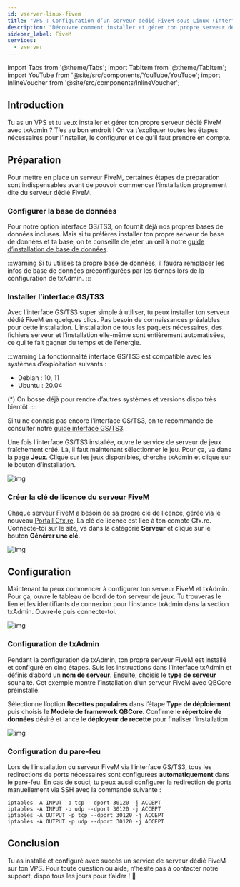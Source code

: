 ```yaml
---
id: vserver-linux-fivem
title: "VPS : Configuration d’un serveur dédié FiveM sous Linux (Interface GS/TS3)"
description: "Découvre comment installer et gérer ton propre serveur dédié FiveM avec txAdmin pour un jeu multijoueur fluide → En savoir plus maintenant"
sidebar_label: FiveM
services:
  - vserver
---
```


import Tabs from '@theme/Tabs';
import TabItem from '@theme/TabItem';
import YouTube from '@site/src/components/YouTube/YouTube';
import InlineVoucher from '@site/src/components/InlineVoucher';




## Introduction
Tu as un VPS et tu veux installer et gérer ton propre serveur dédié FiveM avec txAdmin ? T’es au bon endroit ! On va t’expliquer toutes les étapes nécessaires pour l’installer, le configurer et ce qu’il faut prendre en compte.



## Préparation

Pour mettre en place un serveur FiveM, certaines étapes de préparation sont indispensables avant de pouvoir commencer l’installation proprement dite du serveur dédié FiveM.


### Configurer la base de données

Pour notre option interface GS/TS3, on fournit déjà nos propres bases de données incluses. Mais si tu préfères installer ton propre serveur de base de données et ta base, on te conseille de jeter un œil à notre [guide d’installation de base de données](vserver-linux-databases.md).

:::warning
Si tu utilises ta propre base de données, il faudra remplacer les infos de base de données préconfigurées par les tiennes lors de la configuration de txAdmin.
:::



### Installer l’interface GS/TS3
Avec l’interface GS/TS3 super simple à utiliser, tu peux installer ton serveur dédié FiveM en quelques clics. Pas besoin de connaissances préalables pour cette installation. L’installation de tous les paquets nécessaires, des fichiers serveur et l’installation elle-même sont entièrement automatisées, ce qui te fait gagner du temps et de l’énergie.

:::warning
La fonctionnalité interface GS/TS3 est compatible avec les systèmes d’exploitation suivants :

- Debian : 10, 11
- Ubuntu : 20.04

(*) On bosse déjà pour rendre d’autres systèmes et versions dispo très bientôt.
:::

Si tu ne connais pas encore l’interface GS/TS3, on te recommande de consulter notre [guide interface GS/TS3](dedicated-linux-gs-interface.md).

Une fois l’interface GS/TS3 installée, ouvre le service de serveur de jeux fraîchement créé. Là, il faut maintenant sélectionner le jeu. Pour ça, va dans la page **Jeux**. Clique sur les jeux disponibles, cherche txAdmin et clique sur le bouton d’installation.

![img](https://screensaver01.zap-hosting.com/index.php/s/jJaHrkd7LQAHx46/download)




### Créer la clé de licence du serveur FiveM

Chaque serveur FiveM a besoin de sa propre clé de licence, gérée via le nouveau [Portail Cfx.re](http://portal.cfx.re/). La clé de licence est liée à ton compte Cfx.re. Connecte-toi sur le site, va dans la catégorie **Serveur** et clique sur le bouton **Générer une clé**.

![img](https://screensaver01.zap-hosting.com/index.php/s/X6kHcs6o2dcFJqw/preview)



## Configuration

Maintenant tu peux commencer à configurer ton serveur FiveM et txAdmin. Pour ça, ouvre le tableau de bord de ton serveur de jeux. Tu trouveras le lien et les identifiants de connexion pour l’instance txAdmin dans la section txAdmin. Ouvre-le puis connecte-toi.

![img](https://screensaver01.zap-hosting.com/index.php/s/W5xoFtgfZkeZFgQ/preview)

### Configuration de txAdmin

Pendant la configuration de txAdmin, ton propre serveur FiveM est installé et configuré en cinq étapes. Suis les instructions dans l’interface txAdmin et définis d’abord un **nom de serveur**. Ensuite, choisis le **type de serveur** souhaité. Cet exemple montre l’installation d’un serveur FiveM avec QBCore préinstallé.

Sélectionne l’option **Recettes populaires** dans l’étape **Type de déploiement** puis choisis le **Modèle de framework QBCore**. Confirme le **répertoire de données** désiré et lance le **déployeur de recette** pour finaliser l’installation.

![img](https://screensaver01.zap-hosting.com/index.php/s/i7mSNNs29b6QLjz/download)




### Configuration du pare-feu

Lors de l’installation du serveur FiveM via l’interface GS/TS3, tous les redirections de ports nécessaires sont configurées **automatiquement** dans le pare-feu. En cas de souci, tu peux aussi configurer la redirection de ports manuellement via SSH avec la commande suivante :

```
iptables -A INPUT -p tcp --dport 30120 -j ACCEPT
iptables -A INPUT -p udp --dport 30120 -j ACCEPT
iptables -A OUTPUT -p tcp --dport 30120 -j ACCEPT
iptables -A OUTPUT -p udp --dport 30120 -j ACCEPT 
```



## Conclusion

Tu as installé et configuré avec succès un service de serveur dédié FiveM sur ton VPS. Pour toute question ou aide, n’hésite pas à contacter notre support, dispo tous les jours pour t’aider ! 🙂


<InlineVoucher />